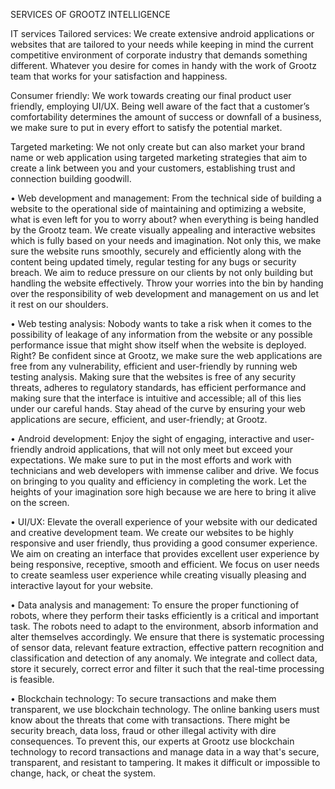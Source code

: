 SERVICES OF GROOTZ INTELLIGENCE

IT services
Tailored services: We create extensive android applications or websites that are tailored to your needs while keeping in mind the current competitive environment of corporate industry that demands something different. Whatever you desire for comes in handy with the work of Grootz team that works for your satisfaction and happiness.


Consumer friendly: We work towards creating our final product user friendly, employing UI/UX. Being well aware of the fact that a customer’s comfortability determines the amount of success or downfall of a business, we make sure to put in every effort to satisfy the potential market. 


Targeted marketing: We not only create but can also market your brand name or web application using targeted marketing strategies that aim to create a link between you and your customers, establishing trust and connection building goodwill.


•	Web development and management: From the technical side of building a website to the operational side of maintaining and optimizing a website, what is even left for you to worry about? when everything is being handled by the Grootz team. We create visually appealing and interactive websites which is fully based on your needs and imagination. Not only this, we make sure the website runs smoothly, securely and efficiently along with the content being updated timely, regular testing for any bugs or security breach. We aim to reduce pressure on our clients by not only building but handling the website effectively. Throw your worries into the bin by handing over the responsibility of web development and management on us and let it rest on our shoulders.

•	Web testing analysis: Nobody wants to take a risk when it comes to the possibility of leakage of any information from the website or any possible performance issue that might show itself when the website is deployed. Right? Be confident since at Grootz, we make sure the web applications are free from any vulnerability, efficient and user-friendly by running web testing analysis. Making sure that the websites is free of any security threats, adheres to regulatory standards, has efficient performance and making sure that the interface is intuitive and accessible; all of this lies under our careful hands. Stay ahead of the curve by ensuring your web applications are secure, efficient, and user-friendly; at Grootz.


•	Android development: Enjoy the sight of engaging, interactive and user-friendly android applications, that will not only meet but exceed your expectations. We make sure to put in the most efforts and work with technicians and web developers with immense caliber and drive. We focus on bringing to you quality and efficiency in completing the work. Let the heights of your imagination sore high because we are here to bring it alive on the screen.

•	UI/UX: Elevate the overall experience of your website with our dedicated and creative development team. We create our websites to be highly responsive and user friendly, thus providing a good consumer experience. We aim on creating an interface that provides excellent user experience by being responsive, receptive, smooth and efficient. We focus on user needs to create seamless user experience while creating visually pleasing and interactive layout for your website.

•	Data analysis and management: To ensure the proper functioning of robots, where they perform their tasks efficiently is a critical and important task. The robots need to adapt to the environment, absorb information and alter themselves accordingly. We ensure that there is systematic processing of sensor data, relevant feature extraction, effective pattern recognition and classification and detection of any anomaly. We integrate and collect data, store it securely, correct error and filter it such that the real-time processing is feasible.

•	Blockchain technology: To secure transactions and make them transparent, we use blockchain technology. The online banking users must know about the threats that come with transactions. There might be security breach, data loss, fraud or other illegal activity with dire consequences. To prevent this, our experts at Grootz use blockchain technology to record transactions and manage data in a way that's secure, transparent, and resistant to tampering. It makes it difficult or impossible to change, hack, or cheat the system. 
